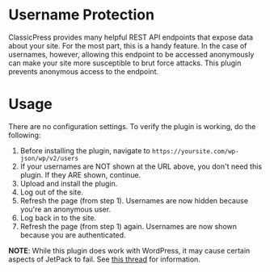 # Username Protection

ClassicPress provides many helpful REST API endpoints that expose data about your site. For the most part, this is a handy feature. In the case of usernames, however, allowing this endpoint to be accessed anonymously can make your site more susceptible to brut force attacks. This plugin prevents anonymous access to the endpoint.

# Usage
There are no configuration settings. To verify the plugin is working, do the following:

1. Before installing the plugin, navigate to `https://yoursite.com/wp-json/wp/v2/users`
2. If your usernames are NOT shown at the URL above, you don't need this plugin. If they ARE shown, continue.
3. Upload and install the plugin.
4. Log out of the site.
5. Refresh the page (from step 1). Usernames are now hidden because you're an anonymous user.
6. Log back in to the site.
7. Refresh the page (from step 1) again. Usernames are now shown because you are authenticated.

**NOTE**: While this plugin does work with WordPress, it may cause certain aspects of JetPack to fail. See [this thread](https://twitter.com/CodePotent/status/1078044924052795392) for information.
